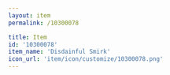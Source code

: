 ```yaml
---
layout: item
permalink: /10300078

title: Item
id: '10300078'
item_name: 'Disdainful Smirk'
icon_url: 'item/icon/customize/10300078.png'
---
```

